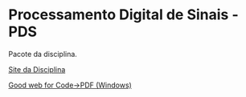 # Processamento Digital de Sinais - PDS

Pacote da disciplina.


[Site da Disciplina](http://cin.ufpe.br/~cabm/pds/)


[Good web for Code->PDF (Windows)](https://nsspot.herokuapp.com/code2pdf/)